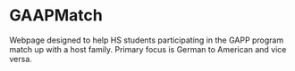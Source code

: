 # GAAPMatch
Webpage designed to help HS students participating in the GAPP program match up with a host family. Primary focus is German to American and vice versa.
